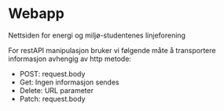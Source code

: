 # Webapp

Nettsiden for energi og miljø-studentenes linjeforening



For restAPI manipulasjon bruker vi følgende måte å transportere informasjon avhengig av http metode:
- POST: request.body
- Get: Ingen informasjon sendes
- Delete: URL parameter
- Patch: request.body